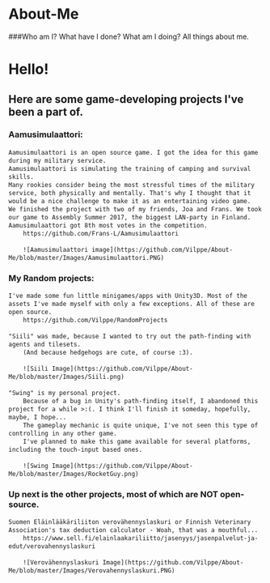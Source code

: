 # About-Me
###Who am I? What have I done? What am I doing? All things about me.

# Hello!
## Here are some game-developing projects I've been a part of.

### Aamusimulaattori:
	
	Aamusimulaattori is an open source game. I got the idea for this game during my military service.
	Aamusimulaattori is simulating the training of camping and survival skills.
	Many rookies consider being the most stressful times of the military service, both physically and mentally. That's why I thought that it would be a nice challenge to make it as an entertaining video game.
	We finished the project with two of my friends, Joa and Frans. We took our game to Assembly Summer 2017, the biggest LAN-party in Finland. Aamusimulaattori got 8th most votes in the competition.
		https://github.com/Frans-L/Aamusimulaattori
		
		![Aamusimulaattori image](https://github.com/Vilppe/About-Me/blob/master/Images/Aamusimulaattori.PNG)

### My Random projects:
		
	I've made some fun little minigames/apps with Unity3D. Most of the assets I've made myself with only a few exceptions. All of these are open source.
		https://github.com/Vilppe/RandomProjects
		
	"Siili" was made, because I wanted to try out the path-finding with agents and tilesets.
		(And because hedgehogs are cute, of course :3).
		
		![Siili Image](https://github.com/Vilppe/About-Me/blob/master/Images/Siili.png)
	
	"Swing" is my personal project.
		Because of a bug in Unity's path-finding itself, I abandoned this project for a while >:(. I think I'll finish it someday, hopefully, maybe, I hope...
		The gameplay mechanic is quite unique, I've not seen this type of controlling in any other game.
		I've planned to make this game available for several platforms, including the touch-input based ones.
		
		![Swing Image](https://github.com/Vilppe/About-Me/blob/master/Images/RocketGuy.png)

### Up next is the other projects, most of which are NOT open-source.
	
	Suomen Eläinlääkäriliiton verovähennyslaskuri or Finnish Veterinary Association's tax deduction calculator - Woah, that was a mouthful...
		https://www.sell.fi/elainlaakariliitto/jasenyys/jasenpalvelut-ja-edut/verovahennyslaskuri
		
		![Verovähennyslaskuri Image](https://github.com/Vilppe/About-Me/blob/master/Images/Verovahennyslaskuri.PNG)

